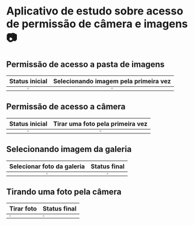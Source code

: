 # Aplicativo de estudo sobre acesso de permissão de câmera e imagens :camera:

## Permissão de acesso a pasta de imagens

|                        Status inicial                        |            Selecionando imagem pela primeira vez             |
| :----------------------------------------------------------: | :----------------------------------------------------------: |
| <img src="https://i.ibb.co/PZt9Hcn/Screenshot-1617647242.png" style="zoom:25%;" /> | <img src="https://i.ibb.co/WtgQpX0/Screenshot-1617647523.png" style="zoom:25%"> |





## Permissão de acesso a câmera

|                        Status inicial                        |               Tirar uma foto pela primeira vez               |
| :----------------------------------------------------------: | :----------------------------------------------------------: |
| <img src="https://i.ibb.co/PZt9Hcn/Screenshot-1617647242.png" style="zoom:25%"> | <img src="https://i.ibb.co/jVmjxbJ/Screenshot-1617647540.png" style="zoom:25%"> |





## Selecionando imagem da galeria



|                  Selecionar foto da galeria                  |                         Status final                         |
| :----------------------------------------------------------: | :----------------------------------------------------------: |
| <img src="https://i.ibb.co/YNhRSx4/Screenshot-1617647272.png" style="zoom:25%"> | <img src="https://i.ibb.co/Yhfx10r/Screenshot-1617647277.png" style="zoom:25%"> |



## Tirando uma foto pela câmera 

| Tirar foto                                                   | Status final                                                 |
| ------------------------------------------------------------ | ------------------------------------------------------------ |
| <img src="https://i.ibb.co/WHcH9rd/Screenshot-1617647290.png" style="zoom:25%"> | <img src="https://i.ibb.co/Fh8FWdk/Screenshot-1617647309.png" style="zoom:25%"> |

